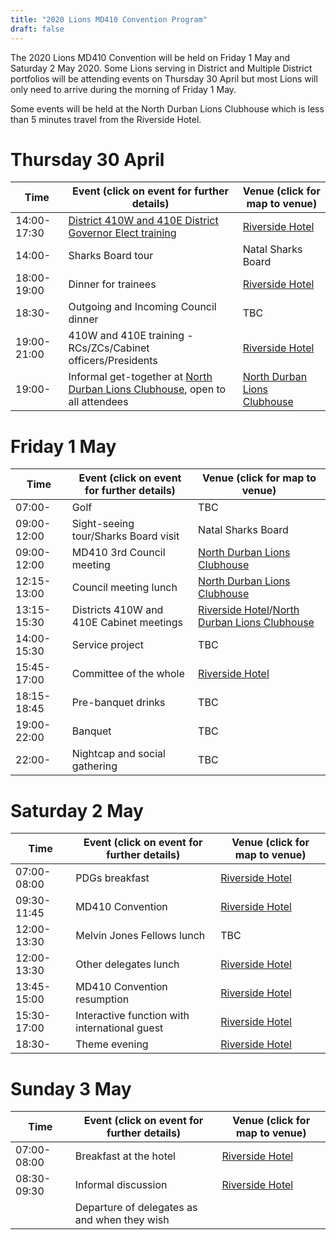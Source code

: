```yaml
---
title: "2020 Lions MD410 Convention Program"
draft: false
---
```


The 2020 Lions MD410 Convention will be held on Friday 1 May and Saturday 2 May 2020. Some Lions serving in District and Multiple District portfolios will be attending events on Thursday 30 April but most Lions will only need to arrive during the morning of Friday 1 May.

Some events will be held at the North Durban Lions Clubhouse which is less than 5 minutes travel from the Riverside Hotel.

# Thursday 30 April

Time          | Event (click on event for further details) | Venue (click for map to venue)
         -----|---  |---
14:00-17:30   | [District 410W and 410E District Governor Elect training](/events/dge_training) | [Riverside Hotel](/venue)
14:00-        | Sharks Board tour | Natal Sharks Board
18:00-19:00   | Dinner for trainees | [Riverside Hotel](/venue)
18:30-        | Outgoing and Incoming Council dinner | TBC
19:00-21:00   | 410W and 410E training - RCs/ZCs/Cabinet officers/Presidents | [Riverside Hotel](/venue)
19:00-        | Informal get-together at [North Durban Lions Clubhouse](http://northdurbanlions.org.za/club-details/meetings-and-location), open to all attendees | [North Durban Lions Clubhouse](http://northdurbanlions.org.za/club-details/meetings-and-location)

# Friday 1 May

Time          | Event (click on event for further details) | Venue (click for map to venue)
         -----|--- |---
07:00-        | Golf | TBC
09:00-12:00   | Sight-seeing tour/Sharks Board visit | Natal Sharks Board
09:00-12:00   | MD410 3rd Council meeting | [North Durban Lions Clubhouse](http://northdurbanlions.org.za/club-details/meetings-and-location)
12:15-13:00   | Council meeting lunch | [North Durban Lions Clubhouse](http://northdurbanlions.org.za/club-details/meetings-and-location)
13:15-15:30   | Districts 410W and 410E Cabinet meetings | [Riverside Hotel](/venue)/[North Durban Lions Clubhouse](http://northdurbanlions.org.za/club-details/meetings-and-location)
14:00-15:30   | Service project | TBC
15:45-17:00   | Committee of the whole | [Riverside Hotel](/venue)
18:15-18:45   | Pre-banquet drinks | TBC
19:00-22:00   | Banquet | TBC
22:00-        | Nightcap and social gathering | TBC

# Saturday 2 May
Time          | Event (click on event for further details) | Venue (click for map to venue)
         -----|--- |---
07:00-08:00   | PDGs breakfast | [Riverside Hotel](/venue)
09:30-11:45   | MD410 Convention | [Riverside Hotel](/venue)
12:00-13:30   | Melvin Jones Fellows lunch | TBC
12:00-13:30   | Other delegates lunch | [Riverside Hotel](/venue)
13:45-15:00   | MD410 Convention resumption | [Riverside Hotel](/venue)
15:30-17:00   | Interactive function with international guest | [Riverside Hotel](/venue)
18:30-        | Theme evening | [Riverside Hotel](/venue)

# Sunday 3 May
Time          | Event  (click on event for further details) | Venue (click for map to venue)
         -----|--- |---
07:00-08:00   | Breakfast at the hotel | [Riverside Hotel](/venue)
08:30-09:30   | Informal discussion | [Riverside Hotel](/venue)
              | Departure of delegates as and when they wish

